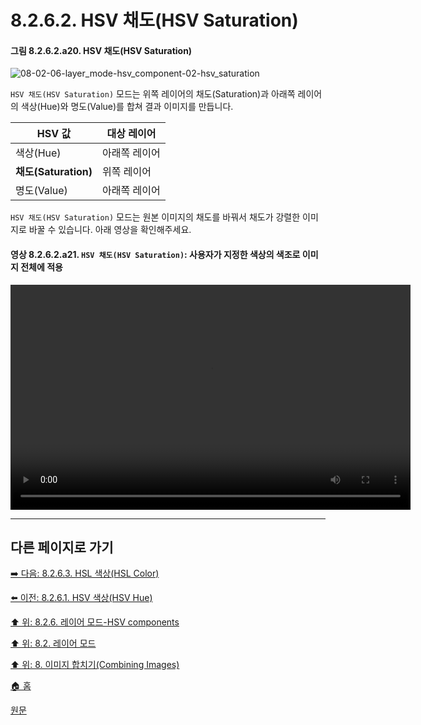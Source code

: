 # 8.2.6.2. HSV 채도(HSV Saturation)

#### 그림 8.2.6.2.a20. HSV 채도(HSV Saturation)
![08-02-06-layer_mode-hsv_component-02-hsv_saturation](https://github.com/wonder13662/gimp/assets/15767104/c8e20a44-4b38-496f-aa21-f9d8920555b2)

`HSV 채도(HSV Saturation)` 모드는 위쪽 레이어의 채도(Saturation)과 아래쪽 레이어의 색상(Hue)와 명도(Value)를 합쳐 결과 이미지를 만듭니다.

|HSV 값|대상 레이어|
|---|---|
|색상(Hue)|아래쪽 레이어|
|**채도(Saturation)**|위쪽 레이어|
|명도(Value)|아래쪽 레이어|

`HSV 채도(HSV Saturation)` 모드는 원본 이미지의 채도를 바꿔서 채도가 강렬한 이미지로 바꿀 수 있습니다. 아래 영상을 확인해주세요.

#### 영상 8.2.6.2.a21. `HSV 채도(HSV Saturation)`: 사용자가 지정한 색상의 색조로 이미지 전체에 적용
<video controls="controls" width="640" height="360" src="https://github.com/wonder13662/gimp/assets/15767104/139b27e7-95a1-493e-a1ed-5544173f136c"></video>

***

## 다른 페이지로 가기

[➡️ 다음: 8.2.6.3. HSL 색상(HSL Color)](./08-02-06-03-hsl_color.md)

[⬅️ 이전: 8.2.6.1. HSV 색상(HSV Hue)](./08-02-06-01-hsv_hue.md)

[⬆️ 위: 8.2.6. 레이어 모드-HSV components](./08-02-06-00-hsv-components-layer-modes.md)

[⬆️ 위: 8.2. 레이어 모드](./08-02-00-layer_modes.md)

[⬆️ 위: 8. 이미지 합치기(Combining Images)](./08-00-combining-images.md)

[🏠 홈](./00-home.md)

[원문](https://docs.gimp.org/2.10/ko/layer-mode-group-hsv.html#layer-mode-hsv-saturation)
